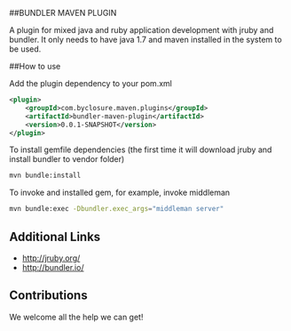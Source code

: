 ##BUNDLER MAVEN PLUGIN

A plugin for mixed java and ruby application development with jruby and bundler.
It only needs to have java 1.7 and maven installed in the system to be used.

##How to use

Add the plugin dependency to your pom.xml

```xml
<plugin>
	<groupId>com.byclosure.maven.plugins</groupId>
	<artifactId>bundler-maven-plugin</artifactId>
	<version>0.0.1-SNAPSHOT</version>
</plugin>
```

To install gemfile dependencies (the first time it will download jruby and install bundler to vendor folder)
```bash
mvn bundle:install
````

To invoke and installed gem, for example, invoke middleman
```bash
mvn bundle:exec -Dbundler.exec_args="middleman server"
```

## Additional Links

* http://jruby.org/
* http://bundler.io/

## Contributions

We welcome all the help we can get!
